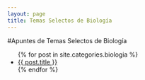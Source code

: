 ```yaml
---
layout: page
title: Temas Selectos de Biología
---
```


#Apuntes de Temas Selectos de Biología

<ul>
	{% for post in site.categories.biologia %}
		<li> <a href="{{ post.url | prepend: site.baseurl }}">{{ post.title }}</a> </li>
	{% endfor %}
</ul>